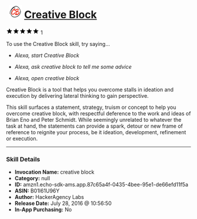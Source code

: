 # &nbsp;<img src="skill_icon" alt="Creative Block icon" width="36"> [Creative Block](http://alexa.amazon.com/#skills/amzn1.echo-sdk-ams.app.87c65a4f-0435-4bee-95e1-de66efd11f5a)
![5 stars](../../images/ic_star_black_18dp_1x.png)![5 stars](../../images/ic_star_black_18dp_1x.png)![5 stars](../../images/ic_star_black_18dp_1x.png)![5 stars](../../images/ic_star_black_18dp_1x.png)![5 stars](../../images/ic_star_black_18dp_1x.png) 1

To use the Creative Block skill, try saying...

* *Alexa, start Creative Block*

* *Alexa, ask creative block to tell me some advice*

* *Alexa, open creative block*

Creative Block is a tool that helps you overcome stalls in ideation and execution by delivering lateral thinking to gain perspective.
 
This skill surfaces a statement, strategy, truism or concept to help you overcome creative block, with respectful deference to the work and ideas of Brian Eno and Peter Schmidt. While seemingly unrelated to whatever the task at hand, the statements can provide a spark, detour or new frame of reference to reignite your process, be it ideation, development, refinement or execution.

***

### Skill Details

* **Invocation Name:** creative block
* **Category:** null
* **ID:** amzn1.echo-sdk-ams.app.87c65a4f-0435-4bee-95e1-de66efd11f5a
* **ASIN:** B01I61U96Y
* **Author:** HackerAgency Labs
* **Release Date:** July 28, 2016 @ 10:56:50
* **In-App Purchasing:** No
